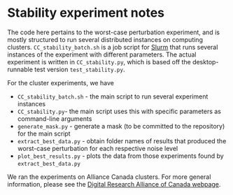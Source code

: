 # Stability experiment notes

The code here pertains to the worst-case perturbation experiment, and is mostly structured to run several distributed instances on computing clusters. 
`CC_stability_batch.sh` is a job script for [Slurm](https://slurm.schedmd.com/) that runs several instances of the experiment with different parameters.
The actual experiment is written in `CC_stability.py`, which is based off the desktop-runnable test version `test_stability.py`.

For the cluster experiments, we have

- `CC_stability_batch.sh` - the main script to run several experiment instances
- `CC_stability.py`- the main script uses this with specific parameters as command-line arguments
- `generate_mask.py` - generate a mask (to be committed to the repository) for the main script
- `extract_best_data.py` - obtain folder names of results that produced the worst-case perturbation for each respective noise level
- `plot_best_results.py` - plots the data from those experiments found by `extract_best_data.py`

We ran the experiments on Alliance Canada clusters. 
For more general information, please see the [Digital Research Alliance of Canada webpage](https://alliancecan.ca/en/services/advanced-research-computing).

